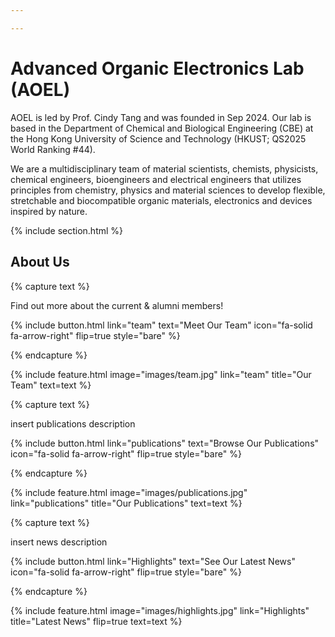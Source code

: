```yaml
---

---
```


# Advanced Organic Electronics Lab (AOEL)

AOEL is led by Prof. Cindy Tang and was founded in Sep 2024. Our lab is based in the Department of Chemical and Biological Engineering (CBE) at the Hong Kong University of Science and Technology (HKUST; QS2025 World Ranking #44). 

We are a multidisciplinary team of material scientists, chemists, physicists, chemical engineers, bioengineers and electrical engineers that utilizes principles from chemistry, physics and material sciences to develop flexible, stretchable and biocompatible organic materials, electronics and devices inspired by nature.


{% include section.html %}

## About Us


{% capture text %}

Find out more about the current & alumni members!

{%
  include button.html
  link="team"
  text="Meet Our Team"
  icon="fa-solid fa-arrow-right"
  flip=true
  style="bare"
%}

{% endcapture %}

{%
  include feature.html
  image="images/team.jpg"
  link="team"
  title="Our Team"
  text=text
%}



{% capture text %}

insert publications description

{%
  include button.html
  link="publications"
  text="Browse Our Publications"
  icon="fa-solid fa-arrow-right"
  flip=true
  style="bare"
%}

{% endcapture %}

{%
  include feature.html
  image="images/publications.jpg"
  link="publications"
  title="Our Publications"
  text=text
%}



{% capture text %}

insert news description

{%
  include button.html
  link="Highlights"
  text="See Our Latest News"
  icon="fa-solid fa-arrow-right"
  flip=true
  style="bare"
%}

{% endcapture %}

{%
  include feature.html
  image="images/highlights.jpg"
  link="Highlights"
  title="Latest News"
  flip=true
  text=text
%}